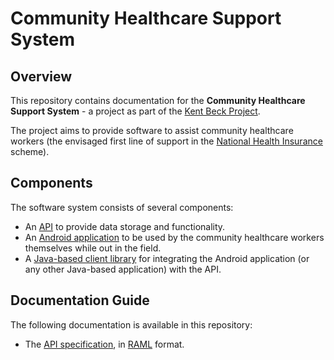 # Community Healthcare Support System

## Overview
This repository contains documentation for the **Community Healthcare
Support System** - a project as part of the
[Kent Beck Project](http://kbp.jcse.org.za/).

The project aims to provide software to assist community healthcare
workers (the envisaged first line of support in the
[National Health Insurance](http://www.gov.za/about-government/national-health-insurance)
scheme).

## Components
The software system consists of several components:

* An [API](https://github.com/kbp2016-teamd/chss-api) to provide
  data storage and functionality.
* An [Android application](https://github.com/kbp2016-teamd/chss-workerapp)
  to be used by the community healthcare workers themselves while out
  in the field.
* A [Java-based client library](https://github.com/kbp2016-teamd/chss-java-client)
  for integrating the Android application (or any other Java-based
  application) with the API.

## Documentation Guide
The following documentation is available in this repository:

* The [API specification](api/api-v1.raml), in
  [RAML](http://raml.org/) format.
